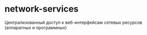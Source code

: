 # network-services
Централизованный доступ к веб-интерфейсам сетевых ресурсов (аппаратных и программных)
